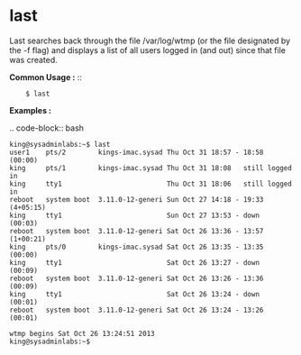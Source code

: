 # last

Last searches back through the file /var/log/wtmp (or the file designated by the -f flag)
and  displays a list of all users logged in (and out) since that file was created.

**Common Usage :**  ::

		$ last


**Examples :**

.. code-block:: bash


	king@sysadminlabs:~$ last
	user1    pts/2        kings-imac.sysad Thu Oct 31 18:57 - 18:58  (00:00)
	king     pts/1        kings-imac.sysad Thu Oct 31 18:08   still logged in
	king     tty1                          Thu Oct 31 18:06   still logged in
	reboot   system boot  3.11.0-12-generi Sun Oct 27 14:18 - 19:33 (4+05:15)
	king     tty1                          Sun Oct 27 13:53 - down   (00:03)
	reboot   system boot  3.11.0-12-generi Sat Oct 26 13:36 - 13:57 (1+00:21)
	king     pts/0        kings-imac.sysad Sat Oct 26 13:35 - 13:35  (00:00)
	king     tty1                          Sat Oct 26 13:27 - down   (00:09)
	reboot   system boot  3.11.0-12-generi Sat Oct 26 13:26 - 13:36  (00:09)
	king     tty1                          Sat Oct 26 13:24 - down   (00:01)
	reboot   system boot  3.11.0-12-generi Sat Oct 26 13:24 - 13:26  (00:01)

	wtmp begins Sat Oct 26 13:24:51 2013
	king@sysadminlabs:~$
